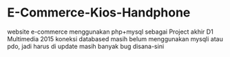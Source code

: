 # E-Commerce-Kios-Handphone
website e-commerce menggunakan php+mysql sebagai Project akhir D1 Multimedia 2015
koneksi databased masih belum menggunakan mysqli atau pdo, jadi harus di update
masih banyak bug disana-sini
